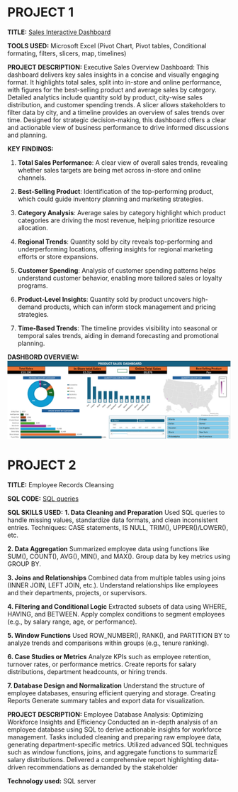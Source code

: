 # PROJECT 1

**TITLE:** [Sales Interactive Dashboard](https://github.com/officialillumine1/officialillumine1.github.io/blob/main/Sales%20Accts%20Real.xlsx)

**TOOLS USED:** Microsoft Excel (Pivot Chart, Pivot tables, Conditional formating, filters, slicers, map, timelines)

**PROJECT DESCRIPTION:** Executive Sales Overview Dashboard: This dashboard delivers key sales insights in a concise and visually engaging format. It highlights total sales, split into in-store and online performance, with figures for the best-selling product and average sales by category. Detailed analytics include quantity sold by product, city-wise sales distribution, and customer spending trends. A slicer allows stakeholders to filter data by city, and a timeline provides an overview of sales trends over time. Designed for strategic decision-making, this dashboard offers a clear and actionable view of business performance to drive informed discussions and planning.

**KEY FINDINGS:** 
1. **Total Sales Performance**: A clear view of overall sales trends, revealing whether sales targets are being met across in-store and online channels.

2. **Best-Selling Product**: Identification of the top-performing product, which could guide inventory planning and marketing strategies.

3. **Category Analysis**: Average sales by category highlight which product categories are driving the most revenue, helping prioritize resource allocation.

4. **Regional Trends**: Quantity sold by city reveals top-performing and underperforming locations, offering insights for regional marketing efforts or store expansions.

5. **Customer Spending**: Analysis of customer spending patterns helps understand customer behavior, enabling more tailored sales or loyalty programs.

6. **Product-Level Insights**: Quantity sold by product uncovers high-demand products, which can inform stock management and pricing strategies.

7. **Time-Based Trends**: The timeline provides visibility into seasonal or temporal sales trends, aiding in demand forecasting and promotional planning.

**DASHBORD OVERVIEW:**
![Dashboard1](Dashboard1.PNG)

# PROJECT 2
**TITLE:** Employee Records Cleansing

**SQL CODE:** [SQL queries](https://github.com/officialillumine1/officialillumine1.github.io/blob/main/Employee_data_sql)

**SQL SKILLS USED:**
	**1.	Data Cleaning and Preparation**
	Used SQL queries to handle missing values, standardize data formats, and clean inconsistent entries.
	Techniques: CASE statements, IS NULL, TRIM(), UPPER()/LOWER(), etc.
 
 **2.	Data Aggregation**
	Summarized employee data using functions like SUM(), COUNT(), AVG(), MIN(), and MAX().
	Group data by key metrics using GROUP BY.
 
 **3.	Joins and Relationships**
	Combined data from multiple tables using joins (INNER JOIN, LEFT JOIN, etc.).
	Understand relationships like employees and their departments, projects, or supervisors.
	
 **4.	Filtering and Conditional Logic**
	Extracted subsets of data using WHERE, HAVING, and BETWEEN.
	Apply complex conditions to segment employees (e.g., by salary range, age, or performance).
	
 **5.	Window Functions**
	Used ROW_NUMBER(), RANK(), and PARTITION BY to analyze trends and comparisons within groups (e.g., tenure ranking).
	
 **6.	Case Studies or Metrics**
	Analyze KPIs such as employee retention, turnover rates, or performance metrics.
	Create reports for salary distributions, department headcounts, or hiring trends.
	
 **7.	Database Design and Normalization**
  Understand the structure of employee databases, ensuring efficient querying and storage.
  Creating Reports
	Generate summary tables and export data for visualization.


**PROJECT DESCRIPTION:**
Employee Database Analysis: Optimizing Workforce Insights and Efficiency
Conducted an in-depth analysis of an employee database using SQL to derive actionable insights for workforce management. Tasks included cleaning and preparing raw employee data, generating department-specific metrics. Utilized advanced SQL techniques such as window functions, joins, and aggregate functions to summarizE salary distributions. Delivered a comprehensive report highlighting data-driven recommendations as demanded by the stakeholder

**Technology used:** SQL server
